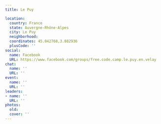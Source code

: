 ```yaml
---
title: Le Puy

location:
  country: France
  state: Auvergne-Rhône-Alpes
  city: Le Puy
  neighborhood: 
  coordinates: 45.042768,3.882936
  plusCode: ''
social:
  name: Facebook
  URL: https://www.facebook.com/groups/free.code.camp.le.puy.en.velay
chat:
  name: ''
  URL: ''
event:
  name: ''
  URL: ''
leaders:
- name: ''
  URL: ''
photos:
  old: 
  cover: ''
---
```

